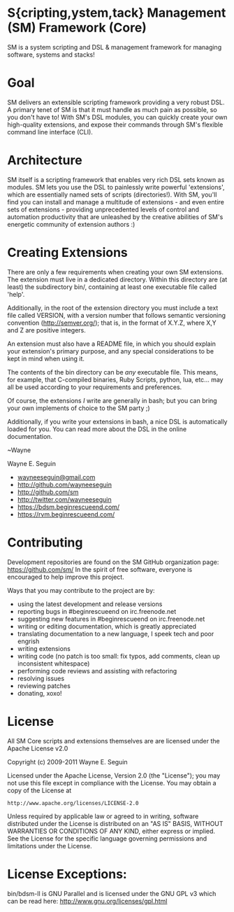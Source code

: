 # S{cripting,ystem,tack} Management (SM) Framework (Core)

SM is a system scripting and DSL & management framework for managing software,
systems and stacks!

# Goal

SM delivers an extensible scripting framework providing a very robust DSL.
A primary tenet of SM is that it must handle as much pain as possible, so you don't have to!
With SM's DSL modules, you can quickly create your own high-quality extensions,
and expose their commands through SM's flexible command line interface (CLI).

# Architecture

SM itself is a scripting framework that enables very rich DSL sets known as
modules. SM lets you use the DSL to painlessly write powerful 'extensions', which are
essentially named sets of scripts (directories!). With SM, you'll find you can
install and manage a multitude of extensions - and even entire sets of extensions - providing
unprecedented levels of control and automation productivity that are unleashed by the
creative abilities of SM's energetic community of extension authors :)

# Creating Extensions

There are only a few requirements when creating your own SM extensions.
The extension must live in a dedicated directory. Within this directory are
(at least) the subdirectory bin/, containing at least one executable file called 'help'.

Additionally, in the root of the extension directory you must include a text file called VERSION,
with a version number that follows semantic versioning convention (http://semver.org/);
that is, in the format of X.Y.Z, where X,Y and Z are positive integers.

An extension must also have a README file, in which you should explain your
extension's primary purpose, and any special considerations to be kept in mind
when using it.

The contents of the bin directory can be *any* executable file. This means, for
example, that C-compiled binaries, Ruby Scripts, python, lua, etc... may all be
used according to your requirements and preferences.

Of course, the extensions *I* write are generally in bash; but you can bring your
own implements of choice to the SM party ;)

Additionally, if you write your extensions in bash, a nice DSL is automatically loaded for you.
You can read more about the DSL in the online documentation.

  ~Wayne

Wayne E. Seguin
* wayneeseguin@gmail.com
* http://github.com/wayneeseguin
* http://github.com/sm
* http://twitter.com/wayneeseguin
* https://bdsm.beginrescueend.com/
* https://rvm.beginrescueend.com/

# Contributing

Development repositories are found on the SM GitHub organization page:
    https://github.com/sm/
In the spirit of free software, everyone is encouraged to help improve this project.

Ways that you may contribute to the project are by:

* using the latest development and release versions
* reporting bugs in #beginrescueend on irc.freenode.net
* suggesting new features in #beginrescueend on irc.freenode.net
* writing or editing documentation, which is greatly appreciated
* translating documentation to a new language, I speek tech and poor engrish
* writing extensions
* writing code (no patch is too small: fix typos, add comments, clean up inconsistent whitespace)
* performing code reviews and assisting with refactoring
* resolving issues
* reviewing patches
* donating, xoxo!

# License

All SM Core scripts and extensions themselves are are licensed under
the Apache License v2.0

Copyright (c) 2009-2011 Wayne E. Seguin

Licensed under the Apache License, Version 2.0 (the "License");
you may not use this file except in compliance with the License.
You may obtain a copy of the License at

    http://www.apache.org/licenses/LICENSE-2.0

Unless required by applicable law or agreed to in writing, software
distributed under the License is distributed on an "AS IS" BASIS,
WITHOUT WARRANTIES OR CONDITIONS OF ANY KIND, either express or implied.
See the License for the specific language governing permissions and
limitations under the License.

# License Exceptions:

bin/bdsm-ll is GNU Parallel and is licensed under the GNU GPL v3 which can be
read here: http://www.gnu.org/licenses/gpl.html

